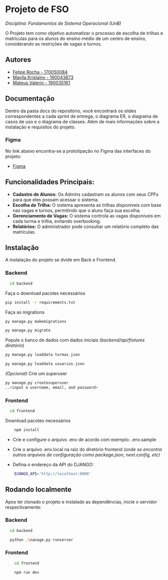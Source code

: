 
# Projeto de FSO

*Disciplina: Fundamentos de Sistema Operacional (UnB)*

O Projeto tem como objetivo automatizar o processo de escolha de trilhas e matrículas para os alunos do ensino médio de um centro de ensino, considerando as restrições de vagas e turnos.

## Autores

- [Felipe Rocha - 170050084](https://github.com/felipenrocha)
- [ Maylla Krislainy - 190043873](https://github.com/maydMoon)
- [Mateus Valerio - 190035161](https://github.com/zeroCass)
       
      
## Documentação

Dentro da pasta docs do repositório, você encontrará os slides correspondentes a cada sprint de entrega, o diagrama ER, o diagrama de casos de uso e o diagrama de classes. Além de mais informações sobre a instalação e requisitos do projeto.

### Figma
No link abaixo encontra-se a prototipação no Figma das interfaces do projeto:
 - [Figma](https://www.figma.com/design/2OjQVrDtwqiOjIl23i0s80/FSO-Project?node-id=0-1&t=XmIpIHWNanxcVzIW-1)

## Funcionalidades Principais:

- **Cadastro de Alunos:** Os Admins cadastram os alunos com seus CPFs para que eles possam acessar o sistema.
- **Escolha de Trilha:** O sistema apresenta as trilhas disponíveis com base nas vagas e turnos, permitindo que o aluno faça sua escolha.
- **Gerenciamento de Vagas:** O sistema controla as vagas disponíveis em cada turma e trilha, evitando overbooking.
- **Relatórios:** O administrador pode consultar um relatório completo das matrículas.
  
## Instalação
A instalação do projeto se dvide em Back e Frontend.

### Backend
```bash
  cd backend
```
Faça o download pacotes necessários

```bash
pip install -r requirements.txt
```
Faça as migrations

```bash
py manage.py makemigrations
```
```bash
py manage.py migrate
```

Popule o banco de dados com dados iniciais (*backend/api/fixtures diretório*)

```bash
py manage.py loaddata turmas.json
```
```bash
py manage.py loaddata usuarios.json
```
*(Opcional)* Crie um superuser

```bash
py manage.py createsuperuser
..<input a username, email, and password>
```

### Frontend
```bash
  cd frontend
```
Download pacotes necessários

```bash
    npm install
```
- Crie e configure o arquivo .env de acordo com exemplo: .env.sample 

- Crie o arquivo .env.local na raiz do diretório frontend _(onde se encontra outros arquivos de configuração como package.json, next.config, etc)_

- Defina o endereço da API do DJANGO: 

```bash
    DJANGO_API='http://localhost:8000'
```
## Rodando localmente
Apos ter clonado o projeto e instalado as dependências, inicie o servidor respectivamente: 

### Backend

```bash
  cd backend
```
```bash
  python .\manage.py runserver
```

### Frontend

```bash
    cd frontend
```
```bash
    npm run dev
```

